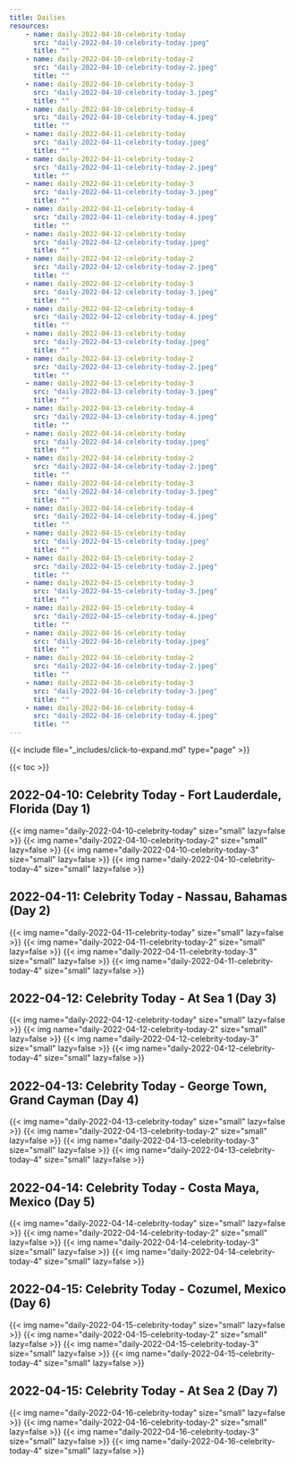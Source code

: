 ```yaml
---
title: Dailies
resources:
    - name: daily-2022-04-10-celebrity-today
      src: "daily-2022-04-10-celebrity-today.jpeg"
      title: ""
    - name: daily-2022-04-10-celebrity-today-2
      src: "daily-2022-04-10-celebrity-today-2.jpeg"
      title: ""
    - name: daily-2022-04-10-celebrity-today-3
      src: "daily-2022-04-10-celebrity-today-3.jpeg"
      title: ""
    - name: daily-2022-04-10-celebrity-today-4
      src: "daily-2022-04-10-celebrity-today-4.jpeg"
      title: ""
    - name: daily-2022-04-11-celebrity-today
      src: "daily-2022-04-11-celebrity-today.jpeg"
      title: ""
    - name: daily-2022-04-11-celebrity-today-2
      src: "daily-2022-04-11-celebrity-today-2.jpeg"
      title: ""
    - name: daily-2022-04-11-celebrity-today-3
      src: "daily-2022-04-11-celebrity-today-3.jpeg"
      title: ""
    - name: daily-2022-04-11-celebrity-today-4
      src: "daily-2022-04-11-celebrity-today-4.jpeg"
      title: ""
    - name: daily-2022-04-12-celebrity-today
      src: "daily-2022-04-12-celebrity-today.jpeg"
      title: ""
    - name: daily-2022-04-12-celebrity-today-2
      src: "daily-2022-04-12-celebrity-today-2.jpeg"
      title: ""
    - name: daily-2022-04-12-celebrity-today-3
      src: "daily-2022-04-12-celebrity-today-3.jpeg"
      title: ""
    - name: daily-2022-04-12-celebrity-today-4
      src: "daily-2022-04-12-celebrity-today-4.jpeg"
      title: ""
    - name: daily-2022-04-13-celebrity-today
      src: "daily-2022-04-13-celebrity-today.jpeg"
      title: ""
    - name: daily-2022-04-13-celebrity-today-2
      src: "daily-2022-04-13-celebrity-today-2.jpeg"
      title: ""
    - name: daily-2022-04-13-celebrity-today-3
      src: "daily-2022-04-13-celebrity-today-3.jpeg"
      title: ""
    - name: daily-2022-04-13-celebrity-today-4
      src: "daily-2022-04-13-celebrity-today-4.jpeg"
      title: ""
    - name: daily-2022-04-14-celebrity-today
      src: "daily-2022-04-14-celebrity-today.jpeg"
      title: ""
    - name: daily-2022-04-14-celebrity-today-2
      src: "daily-2022-04-14-celebrity-today-2.jpeg"
      title: ""
    - name: daily-2022-04-14-celebrity-today-3
      src: "daily-2022-04-14-celebrity-today-3.jpeg"
      title: ""
    - name: daily-2022-04-14-celebrity-today-4
      src: "daily-2022-04-14-celebrity-today-4.jpeg"
      title: ""
    - name: daily-2022-04-15-celebrity-today
      src: "daily-2022-04-15-celebrity-today.jpeg"
      title: ""
    - name: daily-2022-04-15-celebrity-today-2
      src: "daily-2022-04-15-celebrity-today-2.jpeg"
      title: ""
    - name: daily-2022-04-15-celebrity-today-3
      src: "daily-2022-04-15-celebrity-today-3.jpeg"
      title: ""
    - name: daily-2022-04-15-celebrity-today-4
      src: "daily-2022-04-15-celebrity-today-4.jpeg"
      title: ""
    - name: daily-2022-04-16-celebrity-today
      src: "daily-2022-04-16-celebrity-today.jpeg"
      title: ""
    - name: daily-2022-04-16-celebrity-today-2
      src: "daily-2022-04-16-celebrity-today-2.jpeg"
      title: ""
    - name: daily-2022-04-16-celebrity-today-3
      src: "daily-2022-04-16-celebrity-today-3.jpeg"
      title: ""
    - name: daily-2022-04-16-celebrity-today-4
      src: "daily-2022-04-16-celebrity-today-4.jpeg"
      title: ""
---
```


{{< include file="_includes/click-to-expand.md" type="page" >}}

{{< toc >}}

## 2022-04-10: Celebrity Today - Fort Lauderdale, Florida (Day 1)

{{< img name="daily-2022-04-10-celebrity-today" size="small" lazy=false >}}
{{< img name="daily-2022-04-10-celebrity-today-2" size="small" lazy=false >}}
{{< img name="daily-2022-04-10-celebrity-today-3" size="small" lazy=false >}}
{{< img name="daily-2022-04-10-celebrity-today-4" size="small" lazy=false >}}

## 2022-04-11: Celebrity Today - Nassau, Bahamas (Day 2)

{{< img name="daily-2022-04-11-celebrity-today" size="small" lazy=false >}}
{{< img name="daily-2022-04-11-celebrity-today-2" size="small" lazy=false >}}
{{< img name="daily-2022-04-11-celebrity-today-3" size="small" lazy=false >}}
{{< img name="daily-2022-04-11-celebrity-today-4" size="small" lazy=false >}}

## 2022-04-12: Celebrity Today - At Sea 1 (Day 3)

{{< img name="daily-2022-04-12-celebrity-today" size="small" lazy=false >}}
{{< img name="daily-2022-04-12-celebrity-today-2" size="small" lazy=false >}}
{{< img name="daily-2022-04-12-celebrity-today-3" size="small" lazy=false >}}
{{< img name="daily-2022-04-12-celebrity-today-4" size="small" lazy=false >}}

## 2022-04-13: Celebrity Today - George Town, Grand Cayman (Day 4)

{{< img name="daily-2022-04-13-celebrity-today" size="small" lazy=false >}}
{{< img name="daily-2022-04-13-celebrity-today-2" size="small" lazy=false >}}
{{< img name="daily-2022-04-13-celebrity-today-3" size="small" lazy=false >}}
{{< img name="daily-2022-04-13-celebrity-today-4" size="small" lazy=false >}}

## 2022-04-14: Celebrity Today - Costa Maya, Mexico (Day 5)

{{< img name="daily-2022-04-14-celebrity-today" size="small" lazy=false >}}
{{< img name="daily-2022-04-14-celebrity-today-2" size="small" lazy=false >}}
{{< img name="daily-2022-04-14-celebrity-today-3" size="small" lazy=false >}}
{{< img name="daily-2022-04-14-celebrity-today-4" size="small" lazy=false >}}

## 2022-04-15: Celebrity Today - Cozumel, Mexico (Day 6)

{{< img name="daily-2022-04-15-celebrity-today" size="small" lazy=false >}}
{{< img name="daily-2022-04-15-celebrity-today-2" size="small" lazy=false >}}
{{< img name="daily-2022-04-15-celebrity-today-3" size="small" lazy=false >}}
{{< img name="daily-2022-04-15-celebrity-today-4" size="small" lazy=false >}}

## 2022-04-15: Celebrity Today - At Sea 2 (Day 7)

{{< img name="daily-2022-04-16-celebrity-today" size="small" lazy=false >}}
{{< img name="daily-2022-04-16-celebrity-today-2" size="small" lazy=false >}}
{{< img name="daily-2022-04-16-celebrity-today-3" size="small" lazy=false >}}
{{< img name="daily-2022-04-16-celebrity-today-4" size="small" lazy=false >}}
